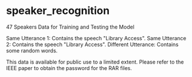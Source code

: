 # speaker_recognition
47 Speakers Data for Training and Testing the Model

Same Utterance 1: Contains the speech "Library Access".
Same Utterance 2: Contains the speech "Library Access".
Different Utterance: Contains some random words.

This data is available for public use to a limited extent. Please refer to the IEEE paper to obtain the password for the RAR files.

